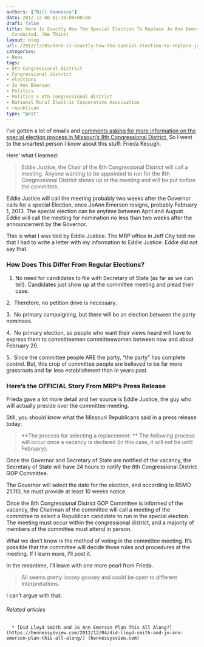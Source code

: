 ```yaml
---
authors: ["Bill Hennessy"]
date: 2012-12-06 01:30:00+00:00
draft: false
title: Here Is Exactly How The Special Election To Replace Jo Ann Emerson Will Be
  Conducted. (We Think)
layout: blog
url: /2012/12/05/here-is-exactly-how-the-special-election-to-replace-jo-ann-emerson-will-be-conducted-we-think/
categories:
- News
tags:
- 8th Congressional District
- Congressional district
- elections
- Jo Ann Emerson
- Politics
- Politics's 8th congressional district
- National Rural Electric Cooperative Association
- republican
type: "post"
---
```


I’ve gotten a lot of emails and [comments asking for more information on the special election process in Missouri’s 8th Congressional District.](https://hennessysview.com/2012/12/04/did-lloyd-smith-and-jo-ann-emerson-plan-this-all-along/) So I went to the smartest person I know about this stuff: Frieda Keough.

Here’ what I learned:


> Eddie Justice, the Chair of the 8th Congressional District will call a meeting. Anyone wanting to be appointed to run for the 8th Congressional District shows up at the meeting and will be put before the committee.

Eddie Justice will call the meeting probably two weeks after the Governor calls for a special Election, once JoAnn Emerson resigns, probably February 1, 2013. The special election can be anytime between April and August. Eddie will call the meeting for nomination no less than two weeks after the announcement by the Governor.

This is what I was told by Eddie Justice. The MRP office in Jeff City told me that I had to write a letter with my information to Eddie Justice. Eddie did not say that.




### How Does This Differ From Regular Elections?


1. No need for candidates to file with Secretary of State (as far as we can tell). Candidates just show up at the committee meeting and plead their case.

2.  Therefore, no petition drive is necessary.

3.  No primary campaigning, but there will be an election between the party nominees.

4.  No primary election, so people who want their views heard will have to express them to committeemen committeewomen between now and about February 20.

5.  Since the committee people ARE the party, “the party” has complete control. But, this crop of committee people are believed to be far more grassroots and far less establishment than in years past.


### Here’s the OFFICIAL Story From MRP’s Press Release


Frieda gave a lot more detail and her source is Eddie Justice, the guy who will actually preside over the committee meeting.

Still, you should know what the Missouri Republicans said in a press release today:


> **The process for selecting a replacement:
**
The following process will occur once a vacancy is declared (in this case, it will not be until February):

Once the Governor and Secretary of State are notified of the vacancy, the Secretary of State will have 24 hours to notify the 8th Congressional District GOP Committee.

The Governor will select the date for the election, and according to RSMO 21.110, he must provide at least 10 weeks notice.

Once the 8th Congressional District GOP Committee is informed of the vacancy, the Chairman of the committee will call a meeting of the committee to select a Republican candidate to run in the special election. The meeting must occur within the congressional district, and a majority of members of the committee must attend in person.


What we don’t know is the method of voting in the committee meeting. It’s possible that the committee will decide those rules and procedures at the meeting. If I learn more, I’ll post it.

In the meantime, I’ll leave with one more pearl from Frieda.


> All seems pretty loosey goosey and could be open to different interpretations.


I can’t argue with that.


###### Related articles





	  * [Did Lloyd Smith and Jo Ann Emerson Plan This All Along?](https://hennessysview.com/2012/12/04/did-lloyd-smith-and-jo-ann-emerson-plan-this-all-along/) (hennessysview.com)


